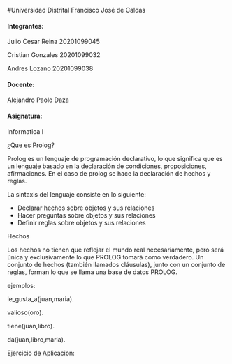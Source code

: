 #Universidad Distrital Francisco José de Caldas

#### Integrantes: 

Julio Cesar Reina      20201099045

Cristian Gonzales    20201099032

Andres Lozano          20201099038

#### Docente:

Alejandro Paolo Daza

#### Asignatura: 

Informatica I


¿Que es Prolog?

Prolog es un lenguaje de programación declarativo, lo que significa que es un lenguaje basado en la declaración de condiciones, proposiciones, afirmaciones. En el caso de prolog se hace la declaración de hechos y reglas.

La sintaxis del lenguaje consiste en lo siguiente:
- Declarar hechos sobre objetos y sus relaciones
- Hacer preguntas sobre objetos y sus relaciones
- Definir reglas sobre objetos y sus relaciones

Hechos

Los hechos no tienen que reflejar el mundo real necesariamente, pero será única y exclusivamente lo que PROLOG tomará como verdadero. Un conjunto de hechos (también llamados cláusulas), junto con un conjunto de reglas, forman lo que se llama una base de datos PROLOG.

ejemplos:

le_gusta_a(juan,maria).

valioso(oro).

tiene(juan,libro).

da(juan,libro,maria).


Ejercicio de Aplicacion:



